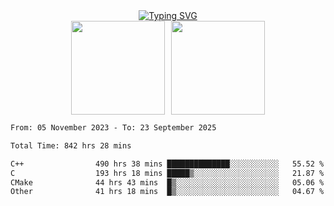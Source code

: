 <!--START_SECTION:console-->
<div align="center">
  <a href="https://git.io/typing-svg">
    <img src="https://readme-typing-svg.demolab.com/?lines=Hello+There+!;Happy+Coding+!&size=28&color=0F62FE&center=true&font=Fira+Code" alt="Typing SVG" />
  </a>
</div>
<!--END_SECTION:console-->

<div align="center" style="display: flex; justify-content: center; gap: 10px; flex-wrap: wrap;">
  <img 
    src="https://github-readme-stats.vercel.app/api?username=gotorion&hide_title=true&hide_border=true&show_icons=true&line_height=21&text_color=000&icon_color=000&bg_color=0,ea6161,ffc64d,fffc4d,52fa5a&theme=graywhite" 
    height="150"
  />
  <img 
    src="https://github-readme-stats.vercel.app/api/top-langs/?username=gotorion&hide_title=true&hide_border=true&layout=compact&langs_count=6&text_color=000&icon_color=fff&bg_color=0,52fa5a,4dfcff,c64dff&theme=graywhite" 
    height="150"
  />
</div>
<!--START_SECTION:waka-->

```txt
From: 05 November 2023 - To: 23 September 2025

Total Time: 842 hrs 28 mins

C++                490 hrs 38 mins ██████████████░░░░░░░░░░░   55.52 %
C                  193 hrs 18 mins █████▒░░░░░░░░░░░░░░░░░░░   21.87 %
CMake              44 hrs 43 mins  █▒░░░░░░░░░░░░░░░░░░░░░░░   05.06 %
Other              41 hrs 18 mins  █▒░░░░░░░░░░░░░░░░░░░░░░░   04.67 %
```

<!--END_SECTION:waka-->
